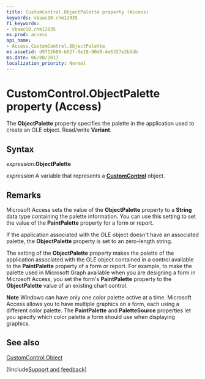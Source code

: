 ```yaml
---
title: CustomControl.ObjectPalette property (Access)
keywords: vbaac10.chm12035
f1_keywords:
- vbaac10.chm12035
ms.prod: access
api_name:
- Access.CustomControl.ObjectPalette
ms.assetid: d9712689-b62f-9e18-90d8-4e6327e2b2db
ms.date: 06/08/2017
localization_priority: Normal
---
```



# CustomControl.ObjectPalette property (Access)

The  **ObjectPalette** property specifies the palette in the application used to create an OLE object. Read/write **Variant**.


## Syntax

_expression_.**ObjectPalette**

_expression_ A variable that represents a **[CustomControl](Access.CustomControl.md)** object.


## Remarks

Microsoft Access sets the value of the  **ObjectPalette** property to a **String** data type containing the palette information. You can use this setting to set the value of the **PaintPalette** property for a form or report.

If the application associated with the OLE object doesn't have an associated palette, the  **ObjectPalette** property is set to an zero-length string.

The setting of the  **ObjectPalette** property makes the palette of the application associated with the OLE object contained in a control available to the **PaintPalette** property of a form or report. For example, to make the palette used in Microsoft Graph available when you are designing a form in Microsoft Access, you set the form's **PaintPalette** property to the **ObjectPalette** value of an existing chart control.


 **Note**   Windows can have only one color palette active at a time. Microsoft Access allows you to have multiple graphics on a form, each using a different color palette. The **PaintPalette** and **PaletteSource** properties let you specify which color palette a form should use when displaying graphics.


## See also


[CustomControl Object](Access.CustomControl.md)

[!include[Support and feedback](~/includes/feedback-boilerplate.md)]